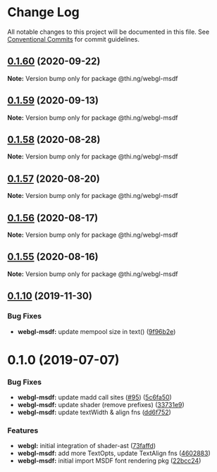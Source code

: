 # Change Log

All notable changes to this project will be documented in this file.
See [Conventional Commits](https://conventionalcommits.org) for commit guidelines.

## [0.1.60](https://github.com/thi-ng/umbrella/compare/@thi.ng/webgl-msdf@0.1.59...@thi.ng/webgl-msdf@0.1.60) (2020-09-22)

**Note:** Version bump only for package @thi.ng/webgl-msdf





## [0.1.59](https://github.com/thi-ng/umbrella/compare/@thi.ng/webgl-msdf@0.1.58...@thi.ng/webgl-msdf@0.1.59) (2020-09-13)

**Note:** Version bump only for package @thi.ng/webgl-msdf





## [0.1.58](https://github.com/thi-ng/umbrella/compare/@thi.ng/webgl-msdf@0.1.57...@thi.ng/webgl-msdf@0.1.58) (2020-08-28)

**Note:** Version bump only for package @thi.ng/webgl-msdf





## [0.1.57](https://github.com/thi-ng/umbrella/compare/@thi.ng/webgl-msdf@0.1.56...@thi.ng/webgl-msdf@0.1.57) (2020-08-20)

**Note:** Version bump only for package @thi.ng/webgl-msdf





## [0.1.56](https://github.com/thi-ng/umbrella/compare/@thi.ng/webgl-msdf@0.1.55...@thi.ng/webgl-msdf@0.1.56) (2020-08-17)

**Note:** Version bump only for package @thi.ng/webgl-msdf





## [0.1.55](https://github.com/thi-ng/umbrella/compare/@thi.ng/webgl-msdf@0.1.54...@thi.ng/webgl-msdf@0.1.55) (2020-08-16)

**Note:** Version bump only for package @thi.ng/webgl-msdf





## [0.1.10](https://github.com/thi-ng/umbrella/compare/@thi.ng/webgl-msdf@0.1.9...@thi.ng/webgl-msdf@0.1.10) (2019-11-30)

### Bug Fixes

* **webgl-msdf:** update mempool size in text() ([9f96b2e](https://github.com/thi-ng/umbrella/commit/9f96b2ec525cd8d8a5d5e31d39352f0c6e350991))

# 0.1.0 (2019-07-07)

### Bug Fixes

* **webgl-msdf:** update madd call sites ([#95](https://github.com/thi-ng/umbrella/issues/95)) ([5c6fa50](https://github.com/thi-ng/umbrella/commit/5c6fa50))
* **webgl-msdf:** update shader (remove prefixes) ([33731e9](https://github.com/thi-ng/umbrella/commit/33731e9))
* **webgl-msdf:** update textWidth & align fns ([dd6f752](https://github.com/thi-ng/umbrella/commit/dd6f752))

### Features

* **webgl:** initial integration of shader-ast ([73faffd](https://github.com/thi-ng/umbrella/commit/73faffd))
* **webgl-msdf:** add more TextOpts, update TextAlign fns ([4602883](https://github.com/thi-ng/umbrella/commit/4602883))
* **webgl-msdf:** initial import MSDF font rendering pkg ([22bcc24](https://github.com/thi-ng/umbrella/commit/22bcc24))
